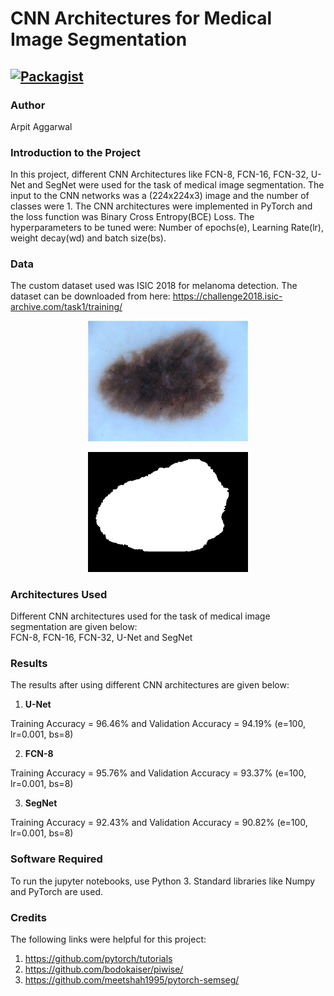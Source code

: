# CNN Architectures for Medical Image Segmentation

[![Packagist](https://img.shields.io/packagist/l/doctrine/orm.svg)](LICENSE.md)
---


### Author
Arpit Aggarwal


### Introduction to the Project
In this project, different CNN Architectures like FCN-8, FCN-16, FCN-32, U-Net and SegNet were used for the task of medical image segmentation. The input to the CNN networks was a (224x224x3) image and the number of classes were 1. The CNN architectures were implemented in PyTorch and the loss function was Binary Cross Entropy(BCE) Loss. The hyperparameters to be tuned were: Number of epochs(e), Learning Rate(lr), weight decay(wd) and batch size(bs). 


### Data
The custom dataset used was ISIC 2018 for melanoma detection. The dataset can be downloaded from here: https://challenge2018.isic-archive.com/task1/training/
<p align="center">
  <img src="scripts/1.jpg" width="256" title="Melanoma Image">
</p> 
<p align="center">
  <img src="scripts/2.png" width="256" title="Segmented Mask">
</p>


### Architectures Used
Different CNN architectures used for the task of medical image segmentation are given below:<br>
FCN-8, FCN-16, FCN-32, U-Net and SegNet


### Results
The results after using different CNN architectures are given below:

1. <b>U-Net</b><br>

Training Accuracy = 96.46% and Validation Accuracy = 94.19% (e=100, lr=0.001, bs=8)<br>


2. <b>FCN-8</b><br>

Training Accuracy = 95.76% and Validation Accuracy = 93.37% (e=100, lr=0.001, bs=8)<br>


3. <b>SegNet</b><br>

Training Accuracy = 92.43% and Validation Accuracy = 90.82% (e=100, lr=0.001, bs=8)<br>


### Software Required
To run the jupyter notebooks, use Python 3. Standard libraries like Numpy and PyTorch are used.


### Credits
The following links were helpful for this project:
1. https://github.com/pytorch/tutorials
2. https://github.com/bodokaiser/piwise/
3. https://github.com/meetshah1995/pytorch-semseg/
